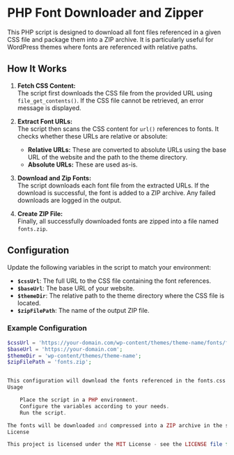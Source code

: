 # PHP Font Downloader and Zipper

This PHP script is designed to download all font files referenced in a given CSS file and package them into a ZIP archive. It is particularly useful for WordPress themes where fonts are referenced with relative paths.

## How It Works

1. **Fetch CSS Content:**  
   The script first downloads the CSS file from the provided URL using `file_get_contents()`. If the CSS file cannot be retrieved, an error message is displayed.

2. **Extract Font URLs:**  
   The script then scans the CSS content for `url()` references to fonts. It checks whether these URLs are relative or absolute:
   - **Relative URLs:** These are converted to absolute URLs using the base URL of the website and the path to the theme directory.
   - **Absolute URLs:** These are used as-is.

3. **Download and Zip Fonts:**  
   The script downloads each font file from the extracted URLs. If the download is successful, the font is added to a ZIP archive. Any failed downloads are logged in the output.

4. **Create ZIP File:**  
   Finally, all successfully downloaded fonts are zipped into a file named `fonts.zip`.

## Configuration

Update the following variables in the script to match your environment:

- **`$cssUrl`**: The full URL to the CSS file containing the font references.
- **`$baseUrl`**: The base URL of your website.
- **`$themeDir`**: The relative path to the theme directory where the CSS file is located.
- **`$zipFilePath`**: The name of the output ZIP file.

### Example Configuration

```php
$cssUrl = 'https://your-domain.com/wp-content/themes/theme-name/fonts/fonts.css?ver=6.6.1';
$baseUrl = 'https://your-domain.com';
$themeDir = 'wp-content/themes/theme-name';
$zipFilePath = 'fonts.zip';


This configuration will download the fonts referenced in the fonts.css file from the "Hub" WordPress theme on the tabdil.com website and save them in a ZIP file named fonts.zip.
Usage

    Place the script in a PHP environment.
    Configure the variables according to your needs.
    Run the script.

The fonts will be downloaded and compressed into a ZIP archive in the same directory as the script.
License

This project is licensed under the MIT License - see the LICENSE file for details.
